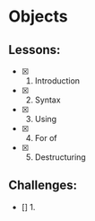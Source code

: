 # Objects
## Lessons:
  - [x] 1. Introduction
  - [x] 2. Syntax
  - [x] 3. Using
  - [x] 4. For of
  - [x] 5. Destructuring
  


## Challenges:
  - [] 1. 

